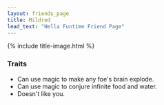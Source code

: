 ```yaml
---
layout: friends_page
title: Mildred
lead_text: "Hella Funtime Friend Page" 
---
```

{% include title-image.html %}

### Traits

* Can use magic to make any foe's brain explode.
* Can use magic to conjure infinite food and water.
* Doesn't like you.
